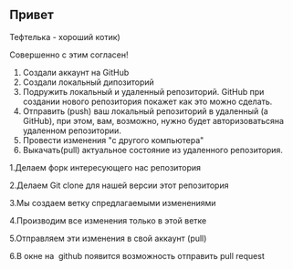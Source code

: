 ##  Привет
Тефтелька - хороший котик)

Совершенно с этим согласен!

1. Создали аккаунт на GitHub
2. Создали локальный дипозиторий
3. Подружить локальный и удаленный репозиторий. GitHub при создании нового репозитория покажет как это можно сделать.
4. Отправить (push) ваш локальный репозиторий в удаленный (а GitHub), при этом, вам, возможно, нужно будет авторизоватьсяна удаленном репозитории.
5. Провести изменения "с другого компьютера"
6. Выкачать(pull) актуальное состояние из удаленного репозитория.

1.Делаем форк интересующего нас репозитория

2.Делаем Git clone для нашей версии этот репозитория

3.Мы создаем ветку спредлагаемыми изменениями

4.Производим все изменения только в этой ветке

5.Отправляем эти изменения в свой аккаунт (pull)

6.В окне на  github появится возможность  отправить pull request 